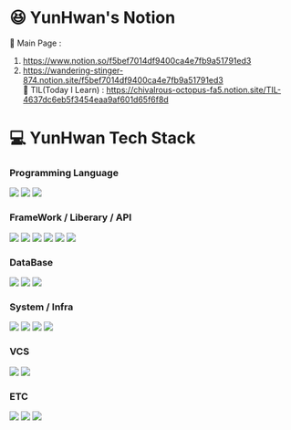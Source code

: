 #  :satisfied: YunHwan's Notion
 📰 Main Page :  
 1. https://www.notion.so/f5bef7014df9400ca4e7fb9a51791ed3      
 2. https://wandering-stinger-874.notion.site/f5bef7014df9400ca4e7fb9a51791ed3  
 📝 TIL(Today I Learn) : https://chivalrous-octopus-fa5.notion.site/TIL-4637dc6eb5f3454eaa9af601d65f6f8d
#   :computer: YunHwan Tech Stack   

### Programming Language 
<div>
 <img src="https://img.shields.io/badge/java-FF6600?style=for-the-badge&logo=coffeescript&logoColor=white">
 <img src="https://img.shields.io/badge/javascript-666666?style=for-the-badge&logo=javascript&logoColor=%23F7DF1E"/>
 <img src="https://img.shields.io/badge/php-777BB4?style=for-the-badge&logo=php&logoColor=white">
</div>

### FrameWork / Liberary / API
<div>
 <img src="https://img.shields.io/badge/bootstrap-7952B3?style=for-the-badge&logo=bootstrap&logoColor=white">
 <img src="https://img.shields.io/badge/react-696969?style=for-the-badge&logo=react&logoColor=61DAFB">
 <img src="https://img.shields.io/badge/next-333333?style=for-the-badge&logo=nextdotjs&logoColor=white">
 <img src="https://img.shields.io/badge/spring-236DB33F?style=for-the-badge&logo=spring&logoColor=white">
 <img src="https://img.shields.io/badge/springboot-6DB33F?style=for-the-badge&logo=springboot&logoColor=white">
 <img src="https://img.shields.io/badge/JPA-6DB33F?style=for-the-badge&logo=java&logoColor=white">
</div>

### DataBase
<div>
 <img src="https://img.shields.io/badge/mysql-4479A1?style=for-the-badge&logo=mysql&logoColor=white">
 <img src="https://img.shields.io/badge/MariaDB-003545?style=for-the-badge&logo=mariadb&logoColor=white">
 <img src="https://img.shields.io/badge/mongodb-47A248?style=for-the-badge&logo=mongodb&logoColor=white">
</div>



### System / Infra
<div> 
 <img src="https://img.shields.io/badge/ubuntu-E95420?style=for-the-badge&logo=ubuntu&logoColor=white"/>
 <img src="https://img.shields.io/badge/aws_ec2-FF9900?style=for-the-badge&logo=amazonec2&logoColor=white"/>
 <img src="https://img.shields.io/badge/aws_rds-527FFF?style=for-the-badge&logo=amazonrds&logoColor=white"/>
 <img src="https://img.shields.io/badge/docker-2496ED?style=for-the-badge&logo=docker&logoColor=white"/>
</div>


### VCS
<div>
 <img src="https://img.shields.io/badge/subversion-809CC9?style=for-the-badge&logo=subversion&logoColor=white"/>
 <img src="https://img.shields.io/badge/git-F05032?style=for-the-badge&logo=git&logoColor=white"/>
</div>
  
 
### ETC
<div>
 <img src="https://img.shields.io/badge/html5-E34F26?style=for-the-badge&logo=html5&logoColor=white"/>
 <img src="https://img.shields.io/badge/css-1572B6?style=for-the-badge&logo=css3&logoColor=white"/>
 <img src="https://img.shields.io/badge/jsp-F2712B?style=for-the-badge&logo=serverfault&logoColor=white"/>
</div>


